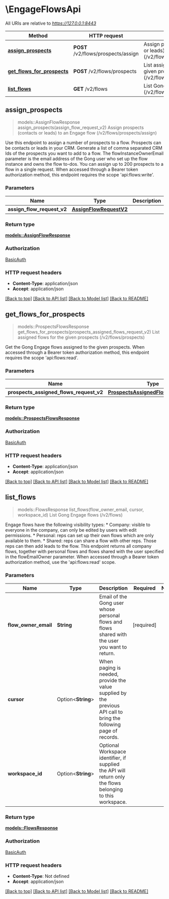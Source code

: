 # \EngageFlowsApi

All URIs are relative to *https://127.0.0.1:8443*

Method | HTTP request | Description
------------- | ------------- | -------------
[**assign_prospects**](EngageFlowsApi.md#assign_prospects) | **POST** /v2/flows/prospects/assign | Assign prospects (contacts or leads) to an Engage flow  (/v2/flows/prospects/assign)
[**get_flows_for_prospects**](EngageFlowsApi.md#get_flows_for_prospects) | **POST** /v2/flows/prospects | List assigned flows for the given prospects (/v2/flows/prospects)
[**list_flows**](EngageFlowsApi.md#list_flows) | **GET** /v2/flows | List Gong Engage flows (/v2/flows)



## assign_prospects

> models::AssignFlowResponse assign_prospects(assign_flow_request_v2)
Assign prospects (contacts or leads) to an Engage flow  (/v2/flows/prospects/assign)

Use this endpoint to assign a number of prospects to a flow. Prospects can be contacts or leads in your CRM.  Generate a list of comma separated CRM Ids of the prospects you want to add to a flow. The flowInstanceOwnerEmail parameter is the email address of the Gong user who set up the flow instance and owns the flow to-dos.  You can assign up to 200 prospects to a flow in a single request.  When accessed through a Bearer token authorization method, this endpoint requires the scope 'api:flows:write'.

### Parameters


Name | Type | Description  | Required | Notes
------------- | ------------- | ------------- | ------------- | -------------
**assign_flow_request_v2** | [**AssignFlowRequestV2**](AssignFlowRequestV2.md) |  | [required] |

### Return type

[**models::AssignFlowResponse**](AssignFlowResponse.md)

### Authorization

[BasicAuth](../README.md#BasicAuth)

### HTTP request headers

- **Content-Type**: application/json
- **Accept**: application/json

[[Back to top]](#) [[Back to API list]](../README.md#documentation-for-api-endpoints) [[Back to Model list]](../README.md#documentation-for-models) [[Back to README]](../README.md)


## get_flows_for_prospects

> models::ProspectsFlowsResponse get_flows_for_prospects(prospects_assigned_flows_request_v2)
List assigned flows for the given prospects (/v2/flows/prospects)

Get the Gong Engage flows assigned to the given prospects.  When accessed through a Bearer token authorization method, this endpoint requires the scope 'api:flows:read'.

### Parameters


Name | Type | Description  | Required | Notes
------------- | ------------- | ------------- | ------------- | -------------
**prospects_assigned_flows_request_v2** | [**ProspectsAssignedFlowsRequestV2**](ProspectsAssignedFlowsRequestV2.md) |  | [required] |

### Return type

[**models::ProspectsFlowsResponse**](ProspectsFlowsResponse.md)

### Authorization

[BasicAuth](../README.md#BasicAuth)

### HTTP request headers

- **Content-Type**: application/json
- **Accept**: application/json

[[Back to top]](#) [[Back to API list]](../README.md#documentation-for-api-endpoints) [[Back to Model list]](../README.md#documentation-for-models) [[Back to README]](../README.md)


## list_flows

> models::FlowsResponse list_flows(flow_owner_email, cursor, workspace_id)
List Gong Engage flows (/v2/flows)

Engage flows have the following visibility types:   * Company: visible to everyone in the company, can only be edited by users with edit permissions.   * Personal: reps can set up their own flows which are only available to them.   * Shared: reps can share a flow with other reps. Those reps can then add leads to the flow.   This endpoint returns all company flows, together with personal flows and flows shared with the user specified in the flowEmailOwner parameter.   When accessed through a Bearer token authorization method, use the 'api:flows:read' scope. 

### Parameters


Name | Type | Description  | Required | Notes
------------- | ------------- | ------------- | ------------- | -------------
**flow_owner_email** | **String** | Email of the Gong user whose personal flows and flows shared with the user you want to return. | [required] |
**cursor** | Option<**String**> | When paging is needed, provide the value supplied by the previous API call to bring the following page of records. |  |
**workspace_id** | Option<**String**> | Optional Workspace identifier, if supplied the API will return only the flows belonging to this workspace. |  |

### Return type

[**models::FlowsResponse**](FlowsResponse.md)

### Authorization

[BasicAuth](../README.md#BasicAuth)

### HTTP request headers

- **Content-Type**: Not defined
- **Accept**: application/json

[[Back to top]](#) [[Back to API list]](../README.md#documentation-for-api-endpoints) [[Back to Model list]](../README.md#documentation-for-models) [[Back to README]](../README.md)

